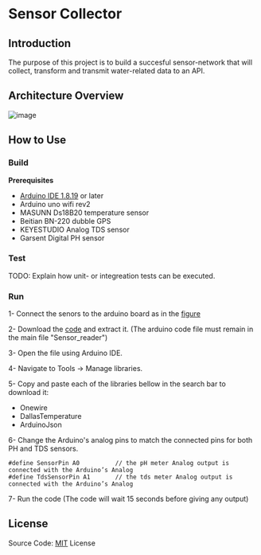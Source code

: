 # Sensor Collector

## Introduction
The purpose of this project is to build a succesful sensor-network that will collect, transform and transmit water-related data to an API. 

## Architecture Overview
![image](https://github.com/Hemofrags/pictures/blob/main/7c7e425912a04b4514be9cc7e669b9bd.png)

## How to Use

### Build

**Prerequisites**
* [Arduino IDE 1.8.19](https://www.arduino.cc/en/software) or later
* Arduino uno wifi rev2
* MASUNN Ds18B20 temperature sensor
* Beitian BN-220 dubble GPS
* KEYESTUDIO Analog TDS sensor
* Garsent Digital PH sensor

### Test

TODO: Explain how unit- or integreation tests can be executed.

### Run

1- Connect the senors to the arduino board as in the [figure](https://github.com/sensor-network/sensor-collector/blob/main/Diagrams/sensor_circuit.png)

2- Download the [code](https://github.com/sensor-network/sensor-collector/blob/main/sensor_code/Sensor_reader.zip) and extract it. (The arduino code file must remain in the main file "Sensor_reader")

3- Open the file using Arduino IDE.

4- Navigate to Tools -> Manage libraries.

5- Copy and paste each of the libraries bellow in the search bar to download it:
   * Onewire
   * DallasTemperature
   * ArduinoJson

6- Change the Arduino's analog pins to match the connected pins for both PH and TDS sensors.
```
#define SensorPin A0          // the pH meter Analog output is connected with the Arduino’s Analog
#define TdsSensorPin A1       // the tds meter Analog output is connected with the Arduino’s Analog
```

7- Run the code (The code will wait 15 seconds before giving any output)

## License
Source Code: [MIT](https://github.com/sensor-network/sensor-collector/blob/main/license.txt) License
